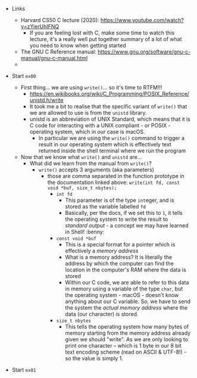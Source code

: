 * Links
  * Harvard CS50 C lecture (2020): https://www.youtube.com/watch?v=zYierUhIFNQ
    * If you are feeling lost with C, make some time to watch this lecture, it's a really well put together summary of a lot of what you need to know when getting started
  * The GNU C Reference manual: https://www.gnu.org/software/gnu-c-manual/gnu-c-manual.html
  * 

* Start `ex00`
  * First thing… we are using `write()`… so it's time to RTFM!!!
    * https://en.wikibooks.org/wiki/C_Programming/POSIX_Reference/unistd.h/write
    * It took me a bit to realise that the specific variant of `write()` that we are allowed to use  is from the `unistd` library.
    * unistd is an abbreviation of UNIX Standard, which means that it is C code for interacting with a UNIX compliant - or POSIX - operating system, which in our case is macOS. 
      * In particular we are using the `write()` command to trigger a result in our operating system which is effectively text returned inside the shell terminal where we run the program
  * Now that we know what `write()` and `unistd` are…
    * What did we learn from the manual from `write()`?
      * `write()` accepts 3 arguments (aka parameters)
        * those are comma separated in the function prototype in the documentation linked above: `write(int fd, const void *buf, size_t nbytes);`
          * `int fd`
            * This parameter is of the type `int`eger, and is stored as the variable labelled `fd`
            * Basically, per the docs, if we set this to `1`, it tells the operating system to write the result to _standard output_ - a concept we may have learned in Shell! :benny:
          * `const void *buf`
            * This is a special format for a pointer which is effectively a _memory address_
            * What is a memory address? It is literally the address by which the computer can find the location in the computer's RAM where the data is stored
            * Within our C code, we are able to refer to this data in memory using a variable of the type `char`, but the operating system - macOS - doesn't know anything about our C variable. So, we have to send the system the _actual memory address_ where the data (our character) is stored.
          * `size_t nbytes`
            * This tells the operating system how many bytes of memory starting from the memory address already given we should "write". As we are only looking to print one character – which is 1 byte in our 8 bit text encoding scheme (read on ASCII & UTF-8!) - so the value is simply 1.
* Start `ex01`